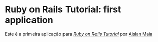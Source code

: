 # Ruby on Rails Tutorial: first application

Este é a primeira aplicação para
[*Ruby on Rails Tutorial*](http://railstutorial.org)
por [Aislan Maia](aislan.sousamaia@gmail.com)
